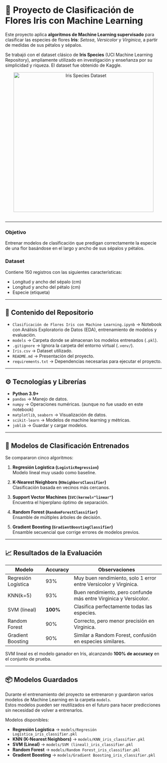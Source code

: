 # 🌸 Proyecto de Clasificación de Flores Iris con Machine Learning

Este proyecto aplica **algoritmos de Machine Learning supervisado** para clasificar las especies de flores **Iris**: *Setosa*, *Versicolor* y *Virginica*, a partir de medidas de sus pétalos y sépalos.  

Se trabajó con el dataset clásico de **Iris Species** (UCI Machine Learning Repository), ampliamente utilizado en investigación y enseñanza por su simplicidad y riqueza. El dataset fue obtenido de Kaggle.

<div align="center">
  <img src="https://i.imgur.com/B6RkA9G.jpeg" width="450" alt="Iris Species Dataset"/>
</div>

<br/>

---

### Objetivo
Entrenar modelos de clasificación que predigan correctamente la especie de una flor basándose en el largo y ancho de sus sépalos y pétalos.

### Dataset
Contiene 150 registros con las siguientes características:
- Longitud y ancho del sépalo (cm)
- Longitud y ancho del pétalo (cm)
- Especie (etiqueta)

---

## 📂 Contenido del Repositorio

- `Clasificación de Flores Iris con Machine Learning.ipynb` → Notebook con Análisis Exploratorio de Datos (EDA), entrenamiento de modelos y evaluación.
- `models` → Carpeta donde se almacenan los modelos entrenados (`.pkl`).
- `.gitignore` → Ignora la carpeta del entorno virtual (`.venv/`).
- `Iris.csv` → Dataset utilizado.
- `README.md` → Presentación del proyecto.
- `requirements.txt` → Dependencias necesarias para ejecutar el proyecto.

---

## ⚙️ Tecnologías y Librerías

- **Python 3.9+**
- `pandas` → Manejo de datos.
- `numpy` → Operaciones numéricas. (aunque no fue usado en este notebook)
- `matplotlib`, `seaborn` → Visualización de datos.
- `scikit-learn` → Modelos de machine learning y métricas.
- `joblib` → Guardar y cargar modelos.

---

## 🧪 Modelos de Clasificación Entrenados

Se compararon cinco algoritmos:

1. **Regresión Logística (`LogisticRegression`)**  
   Modelo lineal muy usado como baseline.

2. **K-Nearest Neighbors (`KNeighborsClassifier`)**  
   Clasificación basada en vecinos más cercanos.

3. **Support Vector Machines (`SVC(kernel="linear"`)**  
   Encuentra el hiperplano óptimo de separación.

4. **Random Forest (`RandomForestClassifier`)**  
   Ensamble de múltiples árboles de decisión.

5. **Gradient Boosting (`GradientBoostingClassifier`)**  
   Ensamble secuencial que corrige errores de modelos previos.

---

## 📈 Resultados de la Evaluación

| Modelo              | Accuracy | Observaciones                                                     |
| ------------------- | -------- | ----------------------------------------------------------------  |
| Regresión Logística |   93%    | Muy buen rendimiento, solo 1 error entre Versicolor y Virginica.  |                                    
| KNN(k=5)            |   93%    | Buen rendimiento, pero confunde más entre Virginica y Versicolor. |                                
| SVM (lineal)        | **100%** | Clasifica perfectamente todas las especies.                       |
| Random Forest       |   90%    | Correcto, pero menor precisión en Virginica.                      |
| Gradient Boosting   |   90%    | Similar a Random Forest, confusión en especies similares.         |                                         

SVM lineal es el modelo ganador en Iris, alcanzando **100% de accuracy** en el conjunto de prueba.

---

## 📦 Modelos Guardados  

Durante el entrenamiento del proyecto se entrenaron y guardaron varios modelos de Machine Learning en la carpeta `models`.  
Estos modelos pueden ser reutilizados en el futuro para hacer predicciones sin necesidad de volver a entrenarlos.  

Modelos disponibles:  

- **Regresión Logística** → `models/Regresión Logística_iris_classifier.pkl`  
- **KNN (K-Nearest Neighbors)** → `models/KNN_iris_classifier.pkl`  
- **SVM (Lineal)** → `models/SVM (lineal)_iris_classifier.pkl`  
- **Random Forest** → `models/Random Forest_iris_classifier.pkl`  
- **Gradient Boosting** → `models/Gradient Boosting_iris_classifier.pkl`  

